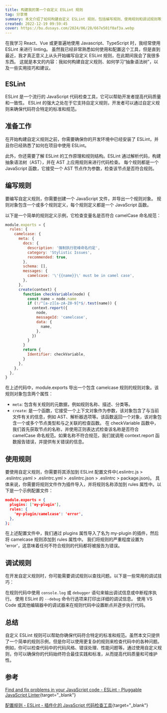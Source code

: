 ```yaml
---
title: 构建我的第一个自定义 ESLint 规则
tag: 分享境
summary: 本文介绍了如何构建自定义 ESLint 规则，包括编写规则、使用规则和调试规则等方面。ESLint 是一个流行的 JavaScript 代码检查工具，它支持自定义规则，可以帮助开发者提高代码质量和一致性。要编写自定义规则，需要了解 ESLint 的工作原理和规则结构，创建一个 JavaScript 文件，并导出一个规则对象。在使用自定义规则时，需要将规则文件作为插件导入，并将规则名称添加到 rules 属性中。在开发自定义规则时，可以使用一些常用的调试技巧来查找问题。通过使用自定义规则，可以确保代码符合特定的标准和规范，提高代码质量和可维护性。
created: 2022-12-19 09:59:45
cover: https://bu.dusays.com/2024/06/28/667e501f0af3a.webp
---
```


在我学习 React、Vue 或更普遍地使用 Javascript、TypeScript 时，我经常使用 ESLint 来进行 linting。
虽然我已经非常熟悉如何使用和配置这个工具，但是直到最近，我才真正意义上从头开始编写自定义 ESLint 规则，在此期间我会了我很多东西。
这就是本文的内容：我如何构建自定义规则、如何学习“抽象语法树”，以及一些实用技巧和建议。

## ESLint
ESLint 是一个流行的 JavaScript 代码检查工具，它可以帮助开发者提高代码质量和一致性。
ESLint 的强大之处在于它支持自定义规则，开发者可以通过自定义规则来确保代码符合特定的标准和规范。

## 准备工作
在开始构建自定义规则之前，你需要确保你的开发环境中已经安装了 ESLint，并且你已经熟悉了如何在项目中使用 ESLint。

此外，你还需要了解 ESLint 的工作原理和规则结构。ESLint 通过解析代码，构建抽象语法树（AST），并在 AST 上应用规则来进行代码检查。
每个规则都是一个 JavaScript 函数，它接受一个 AST 节点作为参数，检查该节点是否符合规则。

## 编写规则
要编写自定义规则，你需要创建一个 JavaScript 文件，并导出一个规则对象。
规则对象包含一个或多个规则定义，每个规则定义都是一个 JavaScript 函数。

以下是一个简单的规则定义示例，它检查变量名是否符合 camelCase 命名规范：

```javascript
module.exports = {
  rules: {
    camelcase: {
      meta: {
        docs: {
          description: '强制执行驼峰命名约定',
          category: 'Stylistic Issues',
          recommended: true,
        },
        schema: [],
        messages: {
          camelcase: '\'{{name}}\' must be in camel case',
        },
      },
      create(context) {
        function checkVariable(node) {
          const name = node.name
          if (!/^[a-z][a-zA-Z0-9]*$/.test(name)) {
            context.report({
              node,
              messageId: 'camelcase',
              data: {
                name,
              },
            })
          }
        }
        return {
          Identifier: checkVariable,
        }
      },
    },
  },
}
```

在上述代码中，module.exports 导出一个包含 camelcase 规则的规则对象。该规则对象包含两个属性：

- `meta`: 包含有关规则的元数据，例如规则名称、描述、分类等。
- `create`: 是一个函数，它接受一个上下文对象作为参数，该对象包含了与当前文件有关的信息，例如 AST、解析器选项等。该函数返回一个对象，该对象包含一个或多个节点类型和与之关联的检查函数。
在 checkVariable 函数中，我们首先获取节点的名称，并使用正则表达式检查该名称是否符合 camelCase 命名规范。如果名称不符合规范，我们就调用 context.report 函数报告错误，并提供有关错误的信息。

## 使用规则

要使用自定义规则，你需要将其添加到 ESLint 配置文件中(.eslintrc.js > .eslintrc.yaml > .eslintrc.yml > .eslintrc.json > .eslintrc > package.json)。
具体来说，你需要将规则文件作为插件导入，并将规则名称添加到 rules 属性中。以下是一个示例配置文件：

```json
module.exports = {
  plugins: ['my-plugin'],
  rules: {
    'my-plugin/camelcase': 'error',
  },
};
```

在上述配置文件中，我们通过 plugins 属性导入了名为 my-plugin 的插件，然后将 camelcase 规则添加到 rules 属性中。
我们将规则的严重程度设置为 'error'，这意味着任何不符合规则的代码都将被报告为错误。

## 调试规则

在开发自定义规则时，你可能需要调试规则以查找问题。以下是一些常用的调试技巧：

在规则代码中使用 `console.log` 或 `debugger` 语句来输出调试信息或中断程序执行。
使用 ESLint 的 `--debug` 命令行选项来打印出详细的调试信息。
使用 VS Code 或其他编辑器中的调试器来在规则代码中设置断点并逐步执行代码。

## 总结

自定义 ESLint 规则可以帮助你确保代码符合特定的标准和规范。虽然本文只提供了一个简单的规则示例，但是你可以使用更复杂的规则来检查代码中的各种问题。例如，你可以检查代码中的代码风格、错误处理、性能问题等。通过使用自定义规则，你可以确保你的代码始终符合最佳实践和标准，从而提高代码质量和可维护性。

## 参考

[Find and fix problems in your JavaScript code - ESLint - Pluggable JavaScript Linter](https://eslint.org/){target="_blank"}

[配置规则 - ESLint - 插件化的 JavaScript 代码检查工具](https://zh-hans.eslint.org/docs/latest/use/configure){target="_blank"}
